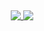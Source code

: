 <h2></h2>
<p align="center">
<a href="https://github.com/anuraghazra/github-readme-stats">
   <picture>
        <source media="(prefers-color-scheme: dark)" srcset="https://github-readme-stats.vercel.app/api?username=git-cameronbryce&count_private=true&show_icons=true&card_width=400&hide_border=true&theme=github_dark&bg_color=00000000&text_bold=false">
        <source media="(prefers-color-scheme: light)" srcset="https://github-readme-stats.vercel.app/api?username=git-cameronbryce&count_private=true&show_icons=true&card_width=400&hide_border=true&bg_color=00000000&text_bold=false">
         <img align="top" src="https://github-readme-stats.vercel.app/api?username=git-cameronbryce&token=${token}&count_private=true&show_icons=true&card_width=400&hide_border=true&theme=github_dark&bg_color=00000000&text_bold=false" />
   </picture>
   <picture>
        <source media="(prefers-color-scheme: dark)" srcset="https://github-readme-stats.vercel.app/api/top-langs/?username=git-cameronbryce&layout=compact&card_width=350&hide_border=true&theme=github_dark&bg_color=00000000&text_bold=false">
        <source media="(prefers-color-scheme: light)" srcset="https://github-readme-stats.vercel.app/api/top-langs/?username=git-cameronbryce&layout=compact&card_width=350&hide_border=true&bg_color=00000000&text_bold=false">
      <img align="top" src="https://github-readme-stats.vercel.app/api/top-langs/?username=git-cameronbryce&token=${token}&layout=compact&card_width=350&hide_border=true&bg_color=00000000&text_bold=false" />
   </picture>
</a>
</p>
